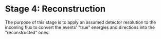 # Stage 4: Reconstruction

The purpose of this stage is to apply an assumed detector resolution to the incoming flux to convert the events' "true" energies and directions into the "reconstructed" ones.
